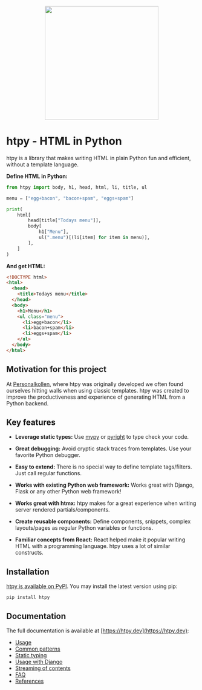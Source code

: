 <p align="center">
    <img src="https://htpy.dev/assets/htpy.webp" width="300">
</p>

# htpy - HTML in Python

htpy is a library that makes writing HTML in plain Python fun and efficient,
without a template language.

**Define HTML in Python:**
```python
from htpy import body, h1, head, html, li, title, ul

menu = ["egg+bacon", "bacon+spam", "eggs+spam"]

print(
    html[
        head[title["Todays menu"]],
        body[
            h1["Menu"],
            ul(".menu")[(li[item] for item in menu)],
        ],
    ]
)
```

**And get HTML:**
```html
<!DOCTYPE html>
<html>
  <head>
    <title>Todays menu</title>
  </head>
  <body>
    <h1>Menu</h1>
    <ul class="menu">
      <li>egg+bacon</li>
      <li>bacon+spam</li>
      <li>eggs+spam</li>
    </ul>
  </body>
</html>

```

## Motivation for this project
At [Personalkollen](https://personalkollen.se/start/), where htpy was originally
developed we often found ourselves hitting walls when using classic templates.
htpy was created to improve the productiveness and experience of generating HTML
from a Python backend.

## Key features

- **Leverage static types:** Use [mypy](https://mypy.readthedocs.io/en/stable/) or [pyright](https://github.com/microsoft/pyright) to type check your code.

- **Great debugging:** Avoid cryptic stack traces from templates. Use your favorite Python debugger.

- **Easy to extend:** There is no special way to define template tags/filters. Just call regular functions.

- **Works with existing Python web framework:** Works great with Django, Flask or any other Python web framework!

- **Works great with htmx:** htpy makes for a great experience when writing server rendered partials/components.

- **Create reusable components:** Define components, snippets, complex layouts/pages as regular Python variables or functions.

- **Familiar concepts from React:** React helped make it popular writing HTML with a programming language. htpy uses a lot of similar constructs.

## Installation

[htpy is available on PyPI](https://pypi.org/project/htpy/). You may install the latest version using pip:
```
pip install htpy
```

## Documentation
The full documentation is available at [https://htpy.dev](https://htpy.dev):
 - [Usage](https://htpy.dev/usage/)
 - [Common patterns](https://htpy.dev/common-patterns/)
 - [Static typing](https://htpy.dev/static-typing/)
 - [Usage with Django](https://htpy.dev/django/)
 - [Streaming of contents](https://htpy.dev/streaming/)
 - [FAQ](https://htpy.dev/faq/)
 - [References](https://htpy.dev/references/)
